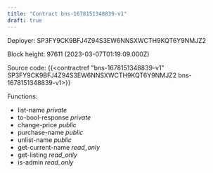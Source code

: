 ```yaml
---
title: "Contract bns-1678151348839-v1"
draft: true
---
```

Deployer: SP3FY9CK9BFJ4Z94S3EW6NNSXWCTH9KQT6Y9NMJZ2


 



Block height: 97611 (2023-03-07T01:19:09.000Z)

Source code: {{<contractref "bns-1678151348839-v1" SP3FY9CK9BFJ4Z94S3EW6NNSXWCTH9KQT6Y9NMJZ2 bns-1678151348839-v1>}}

Functions:

* list-name _private_
* to-bool-response _private_
* change-price _public_
* purchase-name _public_
* unlist-name _public_
* get-current-name _read_only_
* get-listing _read_only_
* is-admin _read_only_
